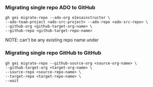 ### Migrating single repo ADO to GitHub

```
gh gei migrate-repo --ado-org e2esainstructor \
--ado-team-project <ado-src-project> --ado-repo <ado-src-repo> \
--github-org <github-target-org-name> \
--github-repo <github-target-repo-name>
```
NOTE: <github-target-repo-name> can't be any existing repo name under <github-target-org-name>

### Migrating single repo GitHub to GitHub
```
gh gei migrate-repo --github-source-org <source-org-name> \
--github-target-org <target-org-name> \
--source-repo <source-repo-name> \
--target-repo <target-repo-name> \
--wait
```
